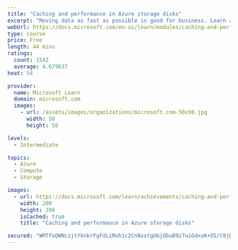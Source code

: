 ```yaml
---
title: "Caching and performance in Azure storage disks"
excerpt: "Moving data as fast as possible is good for business. Learn about disk performance in Azure, how caching can help optimize read and write access to storage, and how to enable caching to help optimize the performance of Azure VM disks."
webUrl: https://docs.microsoft.com/en-us/learn/modules/caching-and-performance-azure-storage-and-disks/
type: course
price: Free
length: 44 mins
ratings:
  count: 1542
  average: 4.679637
heat: 54

provider:
  name: Microsoft Learn
  domain: microsoft.com
  images:
    - url: /assets/images/organizations/microsoft.com-50x50.jpg
      width: 50
      height: 50

levels:
  - Intermediate

topics:
  - Azure
  - Compute
  - Storage

images:
  - url: https://docs.microsoft.com/learn/achievements/caching-and-performance-azure-storage-and-disks-social.png
    width: 200
    height: 200
    isCached: true
    title: "Caching and performance in Azure storage disks"

secured: "WMTfoOWNczjtYknbrFgFdLiMxh1c2CnNxstgUbjObuB9z7uiGdxoK+OS/C0jD5nn16QE0BdCC9rdtnKAt++YvPA7ftR3uVt1nxTOTYgWXwXKMsFl79cOiHp7UsIB3IGyX119NDvI/2taCaBfk/YF4p81zQPnavVYQCfpB64QJ2Ur+4esYck2c4T4LZ3GPsf6zfszQom/gnY5wbj9gUbNdKUQOsnl3XfkdasbLykbzCnFRQyxe6IQPlSty5Y/dfd742XAOEB2Pj1II+jmUkE4nlZY/RBpDCBKjkagWq9AaTAzawi96qk5VQHlco8d2mhBcGvvhm3HxpxlqeRmvQnAL4N/V0YWC7GpA5xoVdQ3L4fcZQyfP9aSNKcG7T9KT0Wx3AqUa72ESQf6P8tbf67YTg==;O4W8mVY6Ng2b32Fu+AiA4A=="
---
```


